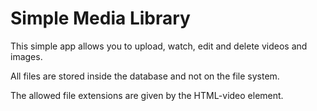 # Simple Media Library

This simple app allows you to upload, watch, edit and delete videos and images.

All files are stored inside the database and not on the file system.

The allowed file extensions are given by the HTML-video element.
